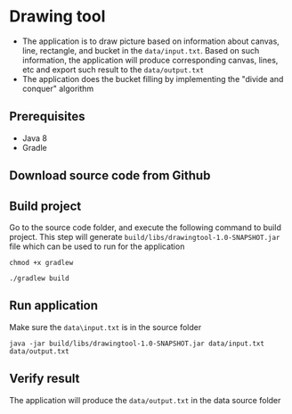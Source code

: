 # Drawing tool
- The application is to draw picture based on information about canvas, line, rectangle, and bucket in the ```data/input.txt```. Based on such information, the application will produce corresponding canvas, lines, etc and export such result to the ```data/output.txt```
- The application does the bucket filling by implementing the "divide and conquer" algorithm

## Prerequisites
- Java 8
- Gradle 

## Download source code from Github

## Build project
Go to the source code folder, and execute the following command to build project. This step will generate ```build/libs/drawingtool-1.0-SNAPSHOT.jar``` file which can be used to run for the application
```
chmod +x gradlew
```
```
./gradlew build
```

## Run application 
Make sure the ```data\input.txt``` is in the source folder
```
java -jar build/libs/drawingtool-1.0-SNAPSHOT.jar data/input.txt data/output.txt
```

## Verify result
The application will produce the ```data/output.txt``` in the data source folder

